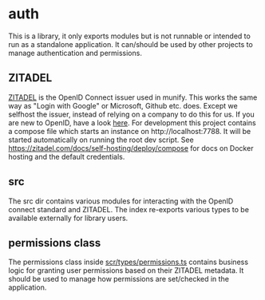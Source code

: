 # auth
This is a library, it only exports modules but is not runnable or intended to run as a standalone application. It can/should be used by other projects to manage authentication and permissions.

## ZITADEL
[ZITADEL](https://zitadel.com/) is the OpenID Connect issuer used in munify. This works the same way as "Login with Google" or Microsoft, Github etc. does. Except we selfhost the issuer, instead of relying on a company to do this for us.
If you are new to OpenID, have a look [here](https://openid.net/developers/how-connect-works/). For development this project contains a compose file which starts an instance on http://localhost:7788. It will be started automatically on running the root dev script. See https://zitadel.com/docs/self-hosting/deploy/compose for docs on Docker hosting and the default credentials.

## src
The src dir contains various modules for interacting with the OpenID connect standard and ZITADEL. The index re-exports various types to be available externally for library users.

## permissions class
The permissions class inside [scr/types/permissions.ts](./src/types/permissions.ts) contains business logic for granting user permissions based on their ZITADEL metadata. It should be used to manage how permissions are set/checked in the application.
